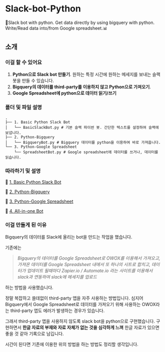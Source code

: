 # Slack-bot-Python
:robot:Slack bot with python. Get data directly by using bigquery with python. Write/Read data into/from Google spreadsheet.📊 

## 소개

### 이걸 할 수 있어요

1. **Python으로 Slack bot 만들기**. 원하는 특정 시간에 원하는 메세지를 보내는 슬랙봇을 만들 수 있습니다.
2. **Bigquery의 데이터를 third-party를 이용하지 않고 Python으로 가져오기**.
3. **Google Spreadsheet에 python으로 데이터 읽기/쓰기**

### 폴더 및 파일 설명

```
.
├── 1. Basic Python Slack Bot
│   └── BasicSlackBot.py # 기본 슬랙 파이썬 봇. 간단한 텍스트를 설정하여 슬랙에 보냅니다.
├── 2. Python-Bigquery 
│   └── BigqueryBot.py # Bigquery 데이터를 python을 이용하여 바로 가져옵니다.
└── 3. Python-Google Spreadsheet
    └── SpreadsheetBot.py # Google spreadsheet에 데이터를 쓰거나, 데이터를 읽습니다.
```

### 따라하기 및 설명

:closed_book: [1. Basic Python Slack Bot](https://github.com/Yoojin99/Slack-bot-Python/tree/master/1.%20Basic%20Python%20Slack%20Bot)

:orange_book: [2. Python-Bigquery]()

:ledger: [3. Python-Google Spreadsheet]()

:green_book: [4. All-in-one Bot]()

### 이걸 만들게 된 이유

Bigquery의 데이터를 Slack에 올리는 bot을 만드는 작업을 했습니다. 

기존에는 

> *Bigquery의 데이터를 Google Spreadsheet로 OWOX를 이용해서 가져오고, 가져온 데이터를 Google Spreadsheet 내에서 또 하나의 시트로 합치고, 데이터가 업데이트 될때마다 Zapier.io /  Automate.io 라는 사이트를 이용해서 slack과 연동하여 slack에 메세지를 업로드*

하는 방법을 사용했습니다.

정말 복잡하고 쓸데없이 third-party 앱을 자주 사용하는 방법입니다. 심지어 Bigquery에서 Google Spreadsheet로 데이터를 가져오기 위해 사용하는 OWOX라는 third-party 앱도 에러가 발생하는 경우가 있습니다. 

그래서 third-party 앱을 사용하지 않도록 slack bot을 python으로 구현했습니다. 구현하면서 **한글 자료의 부재와 자료 자체가 없는 것을 심각하게 느껴** 한글 자료가 있으면 좋을 것 같아 기록으로 남깁니다.

시간이 된다면 기존에 이용한 위의 방법을 하는 방법도 정리할 생각입니다.
